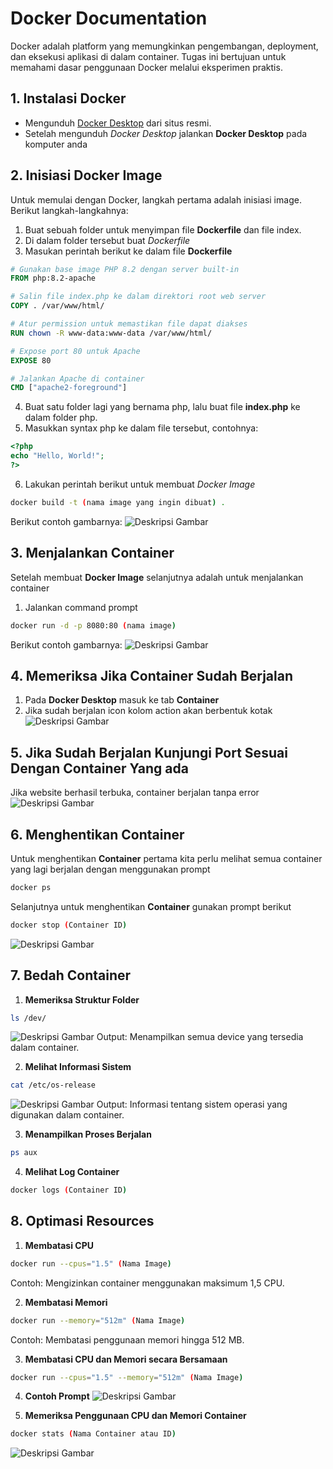 # Docker Documentation
Docker adalah platform yang memungkinkan pengembangan, deployment, dan eksekusi aplikasi di dalam container. Tugas ini bertujuan untuk memahami dasar penggunaan Docker melalui eksperimen praktis.

## 1. Instalasi Docker
- Mengunduh [Docker Desktop](https://www.docker.com/products/docker-desktop/) dari situs resmi.
- Setelah mengunduh *Docker Desktop* jalankan **Docker Desktop** pada komputer anda

## 2. Inisiasi Docker Image
Untuk memulai dengan Docker, langkah pertama adalah inisiasi image. Berikut langkah-langkahnya:
1. Buat sebuah folder untuk menyimpan file **Dockerfile** dan file index.
2. Di dalam folder tersebut buat *Dockerfile*
3. Masukan perintah berikut ke dalam file **Dockerfile**
```dockerfile
# Gunakan base image PHP 8.2 dengan server built-in
FROM php:8.2-apache

# Salin file index.php ke dalam direktori root web server
COPY . /var/www/html/

# Atur permission untuk memastikan file dapat diakses
RUN chown -R www-data:www-data /var/www/html/

# Expose port 80 untuk Apache
EXPOSE 80

# Jalankan Apache di container
CMD ["apache2-foreground"]
```
4. Buat satu folder lagi yang bernama php, lalu buat file **index.php** ke dalam folder php.
5. Masukkan syntax php ke dalam file tersebut, contohnya:
```php
<?php
echo "Hello, World!";
?>
```
6. Lakukan perintah berikut untuk membuat *Docker Image*
```bash
docker build -t (nama image yang ingin dibuat) .
```
Berikut contoh gambarnya:
![Deskripsi Gambar](https://drive.google.com/uc?id=1jkGYsoyvSPQHLtcx-OKJ8eKHM6dCeDJk)

## 3. Menjalankan Container
Setelah membuat **Docker Image** selanjutnya adalah untuk menjalankan container
1. Jalankan command prompt
```bash
docker run -d -p 8080:80 (nama image)
```
Berikut contoh gambarnya:
![Deskripsi Gambar](https://drive.google.com/uc?id=1a6UNfJKE_uUtNyJA3p7cMGM2oPLRRUiV)

## 4. Memeriksa Jika Container Sudah Berjalan
1. Pada **Docker Desktop**  masuk ke tab **Container**
2. Jika sudah berjalan icon kolom action akan berbentuk kotak
![Deskripsi Gambar](https://drive.google.com/uc?id=16KOc0LzTQCY8wid7BFMEkKLwwtJfsKqU)

## 5. Jika Sudah Berjalan Kunjungi Port Sesuai Dengan Container Yang ada
Jika website berhasil terbuka, container berjalan tanpa error
![Deskripsi Gambar](https://drive.google.com/uc?id=1c8jiIFwTWtHr7fI012quc-YXO1Fw4ke3)

## 6. Menghentikan Container
Untuk menghentikan **Container** pertama kita perlu melihat semua container yang lagi berjalan dengan menggunakan prompt
```bash
docker ps
```
Selanjutnya untuk menghentikan **Container** gunakan prompt berikut
```bash
docker stop (Container ID)
```
![Deskripsi Gambar](https://drive.google.com/uc?id=1EyWQygTwMdSrHmljD9X_CxrileuJ0u3-)

## 7. Bedah Container
1. **Memeriksa Struktur Folder**
```bash
ls /dev/
```
![Deskripsi Gambar](https://drive.google.com/uc?id=1pel9xJ43npUql9rPoKWkWtjARO5D6PxY)
Output: Menampilkan semua device yang tersedia dalam container.

2. **Melihat Informasi Sistem**
```bash
cat /etc/os-release
```
![Deskripsi Gambar](https://drive.google.com/uc?id=1fRO891jCzmZiqXmiw7VhRhWfvUJcl7ON)
Output: Informasi tentang sistem operasi yang digunakan dalam container.

3. **Menampilkan Proses Berjalan**
```bash
ps aux
```

4. **Melihat Log Container**
```bash
docker logs (Container ID)
```

## 8. Optimasi Resources
1. **Membatasi CPU**
```bash
docker run --cpus="1.5" (Nama Image)
```
Contoh: Mengizinkan container menggunakan maksimum 1,5 CPU.

2. **Membatasi Memori**
```bash
docker run --memory="512m" (Nama Image)
```
Contoh: Membatasi penggunaan memori hingga 512 MB.

3. **Membatasi CPU dan Memori secara Bersamaan**
```bash
docker run --cpus="1.5" --memory="512m" (Nama Image)
```
4. **Contoh Prompt**
![Deskripsi Gambar](https://drive.google.com/uc?id=1oRBaHuEcXCdgyBSaO-nxgahODL0HSB9F)

5. **Memeriksa Penggunaan CPU dan Memori Container**
```bash
docker stats (Nama Container atau ID)
```
![Deskripsi Gambar](https://drive.google.com/uc?id=1VrD4eenR5Q7Ss9tdhwzVl-cAsiW2OBI4)
